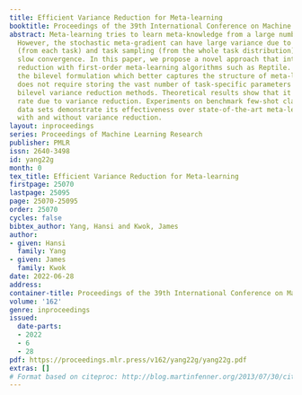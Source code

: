 ```yaml
---
title: Efficient Variance Reduction for Meta-learning
booktitle: Proceedings of the 39th International Conference on Machine Learning
abstract: Meta-learning tries to learn meta-knowledge from a large number of tasks.
  However, the stochastic meta-gradient can have large variance due to data sampling
  (from each task) and task sampling (from the whole task distribution), leading to
  slow convergence. In this paper, we propose a novel approach that integrates variance
  reduction with first-order meta-learning algorithms such as Reptile. It retains
  the bilevel formulation which better captures the structure of meta-learning, but
  does not require storing the vast number of task-specific parameters in general
  bilevel variance reduction methods. Theoretical results show that it has fast convergence
  rate due to variance reduction. Experiments on benchmark few-shot classification
  data sets demonstrate its effectiveness over state-of-the-art meta-learning algorithms
  with and without variance reduction.
layout: inproceedings
series: Proceedings of Machine Learning Research
publisher: PMLR
issn: 2640-3498
id: yang22g
month: 0
tex_title: Efficient Variance Reduction for Meta-learning
firstpage: 25070
lastpage: 25095
page: 25070-25095
order: 25070
cycles: false
bibtex_author: Yang, Hansi and Kwok, James
author:
- given: Hansi
  family: Yang
- given: James
  family: Kwok
date: 2022-06-28
address:
container-title: Proceedings of the 39th International Conference on Machine Learning
volume: '162'
genre: inproceedings
issued:
  date-parts:
  - 2022
  - 6
  - 28
pdf: https://proceedings.mlr.press/v162/yang22g/yang22g.pdf
extras: []
# Format based on citeproc: http://blog.martinfenner.org/2013/07/30/citeproc-yaml-for-bibliographies/
---
```

